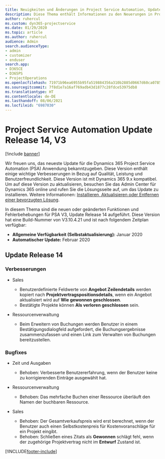 ```yaml
---
title: Neuigkeiten und Änderungen in Project Service Automation, Update Release 14, V3
description: Diese Thema enthält Informationen zu den Neuerungen in Project Service Automation Update Release 14, V3.
author: ruhercul
ms.custom: dyn365-projectservice
ms.date: 01/29/2020
ms.topic: article
ms.author: ruhercul
audience: Admin
search.audienceType:
- admin
- customizer
- enduser
search.app:
- D365CE
- D365PS
- ProjectOperations
ms.openlocfilehash: 71971b96ea6955b95fa519884356a310b2885d0667d60ca07856a444de77dc64
ms.sourcegitcommit: 7f8d1e7a16af769adb43d1877c28fdce53975db8
ms.translationtype: HT
ms.contentlocale: de-DE
ms.lasthandoff: 08/06/2021
ms.locfileid: "6987030"
---
```

# <a name="project-service-automation-update-release-14-v3"></a>Project Service Automation Update Release 14, V3

[!include [banner](../includes/psa-now-project-operations.md)]

Wir freuen uns, das neueste Update für die Dynamics 365 Project Service Automation (PSA) Anwendung bekanntzugeben. Diese Version enthält einige wichtige Verbesserungen in Bezug auf Qualität, Leistung und Benutzerfreundlichkeit. Diese Version ist mit Dynamics 365 9.x kompatibel. Um auf diese Version zu aktualisieren, besuchen Sie das Admin Center für Dynamics 365 online und rufen Sie die Lösungsseite auf, um das Update zu installieren. Weitere Informationen: [Installieren, Aktualisieren oder Entfernen einer bevorzugten Lösung](/power-platform/admin/install-remove-preferred-solution).

In diesem Thema sind die neuen oder geänderten Funktionen und Fehlerbehebungen für PSA V3, Update Release 14 aufgeführt. Diese Version hat eine Build-Nummer von V3.10.4.21 und ist nach folgendem Zeitplan verfügbar:

- **Allgemeine Verfügbarkeit (Selbstaktualisierung):** Januar 2020
- **Automatischer Update:** Februar 2020

## <a name="update-release-14"></a>Update Release 14

### <a name="enhancements"></a>Verbesserungen

- Sales

     - Benutzerdefinierte Feldwerte von **Angebot Zeilendetails** werden kopiert nach **Projektvertragspositionsdetails**, wenn ein Angebot aktualisiert wird auf **Wie gewonnen geschlossen**.
     - Bestätigte Projekte können **Als verloren geschlossen** sein.

- Ressourcenverwaltung

     - Beim Erweitern von Buchungen werden Benutzer in einem Bestätigungsdialogfeld aufgefordert, die Buchungsergebnisse zusammenzufassen und einen Link zum Verwalten von Buchungen bereitzustellen.


### <a name="bug-fixes"></a>Bugfixes

- Zeit und Ausgaben

     - Behoben: Verbesserte Benutzererfahrung, wenn der Benutzer keine zu korrigierenden Einträge ausgewählt hat.

- Ressourcenverwaltung

     - Behoben: Das mehrfache Buchen einer Ressource überläuft den Namen der buchbaren Ressource.

- Sales

     - Behoben: Der Gesamtverkaufspreis wird erst berechnet, wenn der Benutzer auch einen Selbstkostenpreis für Kostenvoranschläge für ein Projekt eingibt.
     - Behoben: Schließen eines Zitats als **Gewonnen** schlägt fehl, wenn der zugehörige Projektvertrag nicht im **Entwurf** Zustand ist.



[!INCLUDE[footer-include](../includes/footer-banner.md)]